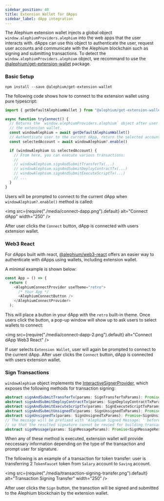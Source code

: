 ```yaml
---
sidebar_position: 40
title: Extension Wallet for dApps
sidebar_label: dApp integration
---
```


The Alephium extension wallet injects a global object
`window.alephiumProviders.alephium` into the web apps that the user
interacts with. dApps can use this object to authenticate the user,
request user accounts and communicate with the Alephium blockchain
such as signing and submitting transactions. To detect the
`window.alephiumProviders.alephium` object, we recommand to use the
[@alephium/get-extension-wallet](https://www.npmjs.com/package/@alephium/get-extension-wallet)
package.

### Basic Setup

```
npm install --save @alephium/get-extension-wallet
```

The following code shows how to connect to the extension wallet using
pure typescript:

```ts
import { getDefaultAlephiumWallet } from "@alephium/get-extension-wallet"

async function tryConnect() {
  // Returns the `window.alephiumProviders.alephium` object after user selects
  // the extension wallet.
  const windowAlephium = await getDefaultAlephiumWallet()
  // Authenticate user to the current dApp, return the selected account
  const selectedAccount = await windowAlephium?.enable()

  if (windowAlephium && selectedAccount) {
    // From here, you can execute various transactions:
    //
    // windowAlephium.signAndSubmitTransferTx(...)
    // windowAlephium.signAndSubmitDeployContractTx(...)
    // windowAlephium.signAndSubmitExecuteScriptTx(...)
    // ...
  }
}
```

Users will be prompted to connect to the current dApp when
`windowAlephium?.enable()` method is called:

<img src={require("./media/connect-dapp.png").default} alt="Connect dApp" width="250" />

After user clicks the `Connect` button, dApp is connected with users
extension wallet.

### Web3 React

For dApps built with react,
[@alephium/web3-react](https://www.npmjs.com/package/@alephium/web3-react)
offers an easier way to authenticate with dApps using wallets,
including extension wallet.

A minimal example is shown below:

```typescript
const App = () => {
  return (
    <AlephiumConnectProvider useTheme="retro">
      /* Your App */
      <AlephiumConnectButton />
    </AlephiumConnectProvider>
  );
```

This will place a button in your dApp with the `retro` built-in
theme. Once users click the button, a pop-up window will show up to
ask users to select wallets to connect:

<img src={require("./media/connect-dapp-2.png").default} alt="Connect dApp Web3 React" />

If user selects `Extension Wallet`, user will again be prompted to
connect to the current dApp. After user clicks the `Connect` button,
dApp is connected with users extension wallet.

### Sign Transactions

`windowAlephium` object implements the
[InteractiveSignerProvider](https://github.com/alephium/alephium-web3/blob/master/packages/web3/src/signer/signer.ts#L80),
which exposes the following methods for transaction signing:

```ts
abstract signAndSubmitTransferTx(params: SignTransferTxParams): Promise<SignTransferTxResult>
abstract signAndSubmitDeployContractTx(params: SignDeployContractTxParams): Promise<SignDeployContractTxResult>
abstract signAndSubmitExecuteScriptTx(params: SignExecuteScriptTxParams): Promise<SignExecuteScriptTxResult>
abstract signAndSubmitUnsignedTx(params: SignUnsignedTxParams): Promise<SignUnsignedTxResult>
abstract signUnsignedTx(params: SignUnsignedTxParams): Promise<SignUnsignedTxResult>
// The message will be prefixed with 'Alephium Signed Message: ' before signing
// so that the resulted signature cannot be reused for building transactions.
abstract signMessage(params: SignMessageParams): Promise<SignMessageResult>
```

When any of these method is executed, extension wallet will provide
neccessary information depending on the type of the transaction and
prompt user for signature. 

The following is an example of a transaction for token transfer: user
is transferring 2 `TokenFaucet` token from `Salary` account to
`Saving` account.

<img src={require("./media/transaction-signing-transfer.png").default} alt="Transaction Signing Transfer" width="250" />

After user clicks the `Sign` button, the transction will be signed and
submitted to the Alephium blockchain by the extension wallet.